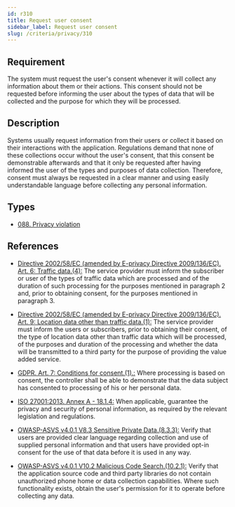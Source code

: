 ```yaml
---
id: r310
title: Request user consent
sidebar_label: Request user consent
slug: /criteria/privacy/310
---
```


## Requirement

The system
must request the user's consent
whenever it will collect any information
about them or their actions.
This consent should not be requested
before informing the user
about the types of data
that will be collected and the purpose
for which they will be processed.

## Description

Systems usually request information
from their users or collect it
based on their interactions
with the application.
Regulations demand
that none of these collections
occur without the user's consent,
that this consent be demonstrable afterwards
and that it only be requested
after having informed the user
of the types and purposes
of data collection.
Therefore,
consent must always be requested
in a clear manner
and using easily understandable language
before collecting any personal information.

## Types

- [088. Privacy violation](/types/088)

## References

- [Directive 2002/58/EC (amended by E-privacy Directive 2009/136/EC). Art. 6: Traffic data.(4):](https://eur-lex.europa.eu/legal-content/EN/TXT/PDF/?uri=CELEX:02002L0058-20091219)
The service provider must inform
the subscriber or user
of the types of traffic data
which are processed and of the duration
of such processing for the purposes mentioned
in paragraph 2 and,
prior to obtaining consent,
for the purposes mentioned
in paragraph 3.

- [Directive 2002/58/EC (amended by E-privacy Directive 2009/136/EC). Art. 9: Location data other than traffic data.(1):](https://eur-lex.europa.eu/legal-content/EN/TXT/PDF/?uri=CELEX:02002L0058-20091219)
The service provider
must inform the users or subscribers,
prior to obtaining their consent,
of the type of location data
other than traffic data
which will be processed,
of the purposes and duration of the processing
and whether the data will be transmitted
to a third party for the purpose
of providing the value added service.

- [GDPR. Art. 7: Conditions for consent.(1).:](https://gdpr-info.eu/art-7-gdpr/)
Where processing is based on consent,
the controller shall be able
to demonstrate that the data subject
has consented to processing
of his or her personal data.

- [ISO 27001:2013. Annex A - 18.1.4:](https://www.iso.org/obp/ui/#iso:std:54534:en)
When applicable,
guarantee the privacy
and security of personal information,
as required by the relevant legislation
and regulations.

- [OWASP-ASVS v4.0.1 V8.3 Sensitive Private Data.(8.3.3):](https://owasp.org/www-project-application-security-verification-standard/)
Verify that users
are provided clear language regarding collection
and use of supplied personal information
and that users have provided opt-in consent
for the use of that data
before it is used in any way.

- [OWASP-ASVS v4.0.1 V10.2 Malicious Code Search.(10.2.1):](https://owasp.org/www-project-application-security-verification-standard/)
Verify that the application source code
and third party libraries
do not contain unauthorized phone home
or data collection capabilities.
Where such functionality exists,
obtain the user's permission
for it to operate
before collecting any data.
